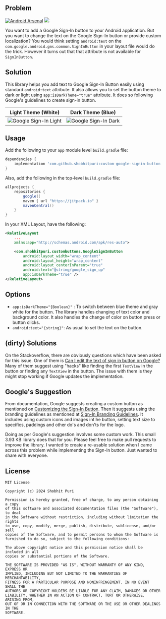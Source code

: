 **Problem**
---
[![Android Arsenal](https://img.shields.io/badge/Android%20Arsenal-Custom%20Google%20SignInButton-brightgreen.svg?style=flat)](https://android-arsenal.com/details/1/7099)
[![](https://jitpack.io/v/shobhitpuri/custom-google-signin-button.svg)](https://jitpack.io/#shobhitpuri/custom-google-signin-button)

You want to add a Google Sign-In button to your Android application. But you want to change the text on the Google Sign-In button or provide custom localization? You would think setting `android:text` on the `com.google.android.gms.common.SignInButton` in your layout file would do the trick. However it turns out that that attribute is not available for `SignInButton`. 

**Solution**
---

This library helps you add text to Google Sign-In Button easily using standard `android:text` attribute. It also allows you to set the button theme to dark or light using `app:isDarkTheme="true"` attribute. It does so following Google's guidelines to create sign-in button.

Light Theme (White)        |  Dark Theme (Blue)
:-------------------------:|:-------------------------:
![Google Sign-In Light](images/GoogleSignInLight.png)  |  ![Google Sign-In Dark](images/GoogleSignUpDark.png)


**Usage**
---

Add the following to your `app` module level `build.gradle` file:

```gradle
dependencies {
    implementation 'com.github.shobhitpuri:custom-google-signin-button:2.0.0'
}
```

Also, add the following in the top-level `build.gradle` file:
```gradle
allprojects {
    repositories {
        google()
        maven { url "https://jitpack.io" }
        mavenCentral()
    }
}
```

In your XML Layout, have the following:

```xml
<RelativeLayout
    ...
    xmlns:app="http://schemas.android.com/apk/res-auto">

    <com.shobhitpuri.custombuttons.GoogleSignInButton
        android:layout_width="wrap_content"
        android:layout_height="wrap_content"
        android:layout_centerInParent="true"
        android:text="@string/google_sign_up"
        app:isDarkTheme="true" />
</RelativeLayout>
```


**Options**
---

- `app:isDarkTheme="{Boolean}"` : To switch between blue theme and gray white for the button. The library handles changing of text color and background color. It also handles the change of color on button press or button clicks.
- `android:text="{string}"`: As usual to set the text on the button.


**(dirty) Solutions**
---

On the Stackoverflow, there are obviously questions which have been asked for this issue. One of them is [Can I edit the text of sign in button on Google?](https://stackoverflow.com/questions/18040815/can-i-edit-the-text-of-sign-in-button-on-google) Many of them suggest using "hacks" like finding the first `TextView` in the button or finding any `TextView` in the button. The issue with them is they might stop working if Google updates the implementation.

**Google's Suggestion**
---

From documentation, Google suggests creating a custom button as mentioned on [Customizing the Sign-In Button](https://developers.google.com/identity/sign-in/android/custom-button). Then it suggests using the branding guidelines as mentioned at [Sign-In Branding Guidelines](https://developers.google.com/identity/branding-guidelines#sign-in-button). It includes using custom icons and images int he button, setting text size to specifics, paddings and other do's and don'ts for the logo. 


Doing as per Google's suggestion involves some custom work. This small 3.93 KB library does that for you. Please feel free to make pull requests to improve the library. I wanted to create a re-usable solution when I came across this problem while implementing the Sign-In button. Just wanted to share with everyone.


**License**
---

    MIT License
    
    Copyright (c) 2024 Shobhit Puri

    Permission is hereby granted, free of charge, to any person obtaining a copy
    of this software and associated documentation files (the "Software"), to deal
    in the Software without restriction, including without limitation the rights
    to use, copy, modify, merge, publish, distribute, sublicense, and/or sell
    copies of the Software, and to permit persons to whom the Software is
    furnished to do so, subject to the following conditions:

    The above copyright notice and this permission notice shall be included in all
    copies or substantial portions of the Software.

    THE SOFTWARE IS PROVIDED "AS IS", WITHOUT WARRANTY OF ANY KIND, EXPRESS OR
    IMPLIED, INCLUDING BUT NOT LIMITED TO THE WARRANTIES OF MERCHANTABILITY,
    FITNESS FOR A PARTICULAR PURPOSE AND NONINFRINGEMENT. IN NO EVENT SHALL THE
    AUTHORS OR COPYRIGHT HOLDERS BE LIABLE FOR ANY CLAIM, DAMAGES OR OTHER
    LIABILITY, WHETHER IN AN ACTION OF CONTRACT, TORT OR OTHERWISE, ARISING FROM,
    OUT OF OR IN CONNECTION WITH THE SOFTWARE OR THE USE OR OTHER DEALINGS IN THE
    SOFTWARE.
